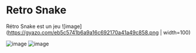 # Retro Snake
Rétro Snake est un jeu 
![image](https://gyazo.com/eb5c5741b6a9a16c692170a41a49c858.png | width=100)


![image](https://github.com/user-attachments/assets/a970f73a-d9c4-4bfd-ba44-c4e8f56da76e)
![image](https://github.com/user-attachments/assets/9bc299eb-1880-4266-a478-6ad6ee2c44d0)

